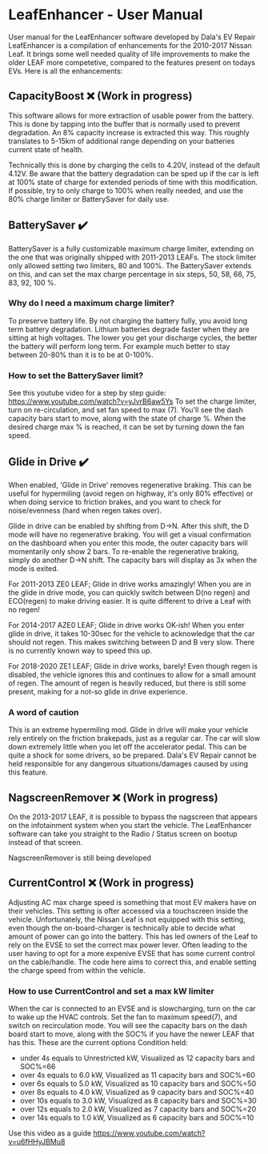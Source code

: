 # LeafEnhancer - User Manual
User manual for the LeafEnhancer software developed by Dala's EV Repair LeafEnhancer is a compilation of enhancements for the 2010-2017 Nissan Leaf. It brings some well needed quality of life improvements to make the older LEAF more competetive, compared to the features present on todays EVs. Here is all the enhancements:

## CapacityBoost ❌ (Work in progress)
This software allows for more extraction of usable power from the battery. This is done by tapping into the buffer that is normally used to prevent degradation. An 8% capacity increase is extracted this way. This roughly translates to 5-15km of additional range depending on your batteries current state of health.

Technically this is done by charging the cells to 4.20V, instead of the default 4.12V. Be aware that the battery degradation can be sped up if the car is left at 100% state of charge for extended periods of time with this modification. If possible, try to only charge to 100% when really needed, and use the 80% charge limiter or BatterySaver for daily use.

## BatterySaver ✔️
BatterySaver is a fully customizable maximum charge limiter, extending on the one that was originally shipped with 2011-2013 LEAFs. The stock limiter only allowed setting two limiters, 80 and 100%. The BatterySaver extends on this, and can set the max charge percentage in six steps, 50, 58, 66, 75, 83, 92, 100 %.
### Why do I need a maximum charge limiter?
To preserve battery life. By not charging the battery fully, you avoid long term battery degradation. Lithium batteries degrade faster when they are sitting at high voltages. The lower you get your discharge cycles, the better the battery will perform long term. For example much better to stay between 20-80% than it is to be at 0-100%.
### How to set the BatterySaver limit?
See this youtube video for a step by step guide: https://www.youtube.com/watch?v=yJvrB6aw5Ys
To set the charge limiter, turn on re-circulation, and set fan speed to max (7). You'll see the dash capacity bars start to move, along with the state of charge %. When the desired charge max % is reached, it can be set by turning down the fan speed.

## Glide in Drive ✔️
When enabled, 'Glide in Drive' removes regenerative braking. This can be useful for hypermiling (avoid regen on highway, it's only 80% effective) or when doing service to friction brakes, and you want to check for noise/evenness (hard when regen takes over).

Glide in drive can be enabled by shifting from D->N. After this shift, the D mode will have no regenerative braking. You will get a visual confirmation on the dashboard when you enter this mode, the outer capacity bars will momentarily only show 2 bars. To re-enable the regenerative braking, simply do another D->N shift. The capacity bars will display as 3x when the mode is exited.

For 2011-2013 ZE0 LEAF;
Glide in drive works amazingly! When you are in the glide in drive mode, you can quickly switch between D(no regen) and ECO(regen) to make driving easier. It is quite different to drive a Leaf with no regen!

For 2014-2017 AZE0 LEAF;
Glide in drive works OK-ish! When you enter glide in drive, it takes 10-30sec for the vehicle to acknowledge that the car should not regen. This makes switching between D and B very slow. There is no currently known way to speed this up.

For 2018-2020 ZE1 LEAF;
Glide in drive works, barely! Even though regen is disabled, the vehicle ignores this and continues to allow for a small amount of regen. The amount of regen is heavily reduced, but there is still some present, making for a not-so glide in drive experience.

### A word of caution
This is an extreme hypermiling mod. Glide in drive will make your vehicle rely entirely on the friction brakepads, just as a regular car. The car will slow down extremely little when you let off the accelerator pedal. This can be quite a shock for some drivers, so be prepared. Dala's EV Repair cannot be held responsible for any dangerous situations/damages caused by using this feature.

## NagscreenRemover ❌ (Work in progress)
On the 2013-2017 LEAF, it is possible to bypass the nagscreen that appears on the infotainment system when you start the vehicle. The LeafEnhancer software can take you straight to the Radio / Status screen on bootup instead of that screen.

NagscreenRemover is still being developed

## CurrentControl ❌ (Work in progress)
Adjusting AC max charge speed is something that most EV makers have on their vehicles. This setting is ofter accessed via a touchscreen inside the vehicle. Unfortunately, the Nissan Leaf is not equipped with this setting, even though the on-board-charger is technically able to decide what amount of power can go into the battery. This has led owners of the Leaf to rely on the EVSE to set the correct max power lever. Often leading to the user having to opt for a more expenive EVSE that has some current control on the cable/handle. The code here aims to correct this, and enable setting the charge speed from within the vehicle.

### How to use CurrentControl and set a max kW limiter
When the car is connected to an EVSE and is slowcharging, turn on the car to wake up the HVAC controls. Set the fan to maximum speed(7), and switch on recirculation mode. You will see the capacity bars on the dash board start to move, along with the SOC% if you have the newer LEAF that has this. These are the current options Condition held:
* under 4s equals to Unrestricted kW, Visualized as 12 capacity bars and SOC%=66
* over 4s equals to 6.0 kW, Visualized as 11 capacity bars and SOC%=60
* over 6s equals to 5.0 kW, Visualized as 10 capacity bars and SOC%=50
* over 8s equals to 4.0 kW, Visualized as 9 capacity bars and SOC%=40
* over 10s equals to 3.0 kW, Visualized as 8 capacity bars and SOC%=30
* over 12s equals to 2.0 kW, Visualized as 7 capacity bars and SOC%=20
* over 14s equals to 1.0 kW, Visualized as 6 capacity bars and SOC%=10

Use this video as a guide https://www.youtube.com/watch?v=u6fHHyJBMu8
